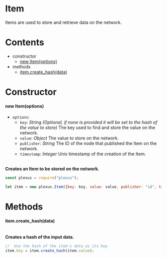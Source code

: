 # **Item**

Items are used to store and retrieve data on the network.

# **Contents**

* constructor
    * [new Item(options)](#new-itemoptions)
* methods
    * [item.create_hash(data)](#itemcreate_hashdata)

# **Constructor**

#### new Item(options)

* `options`:
    * `key`: _String_ _(Optional, if none is provided it will be set to the hash of the value to store)_ The key used to find and store the value on the network.
    * `value`: _Object_ The value to store on the network.
    * `publisher`: _String_ The ID of the node that published the Item on the network.
    * `timestamp`: _Integer_ Unix timestamp of the creation of the Item.

\
**Creates an Item to be stored on the network.**
```js
const plexus = require("plexus");

let item = new plexus.Item({key: key, value: value, publisher: "id", timestamp: 0});
```

# **Methods**

#### item.create_hash(data)

\
**Creates a hash of the input data.**
```js
//  Use the hash of the item's data as its key
item.key = item.create_hash(item.value);
```

